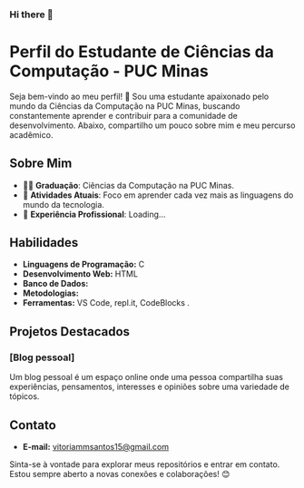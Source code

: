 ### Hi there 👋

# Perfil do Estudante de Ciências da Computação - PUC Minas

Seja bem-vindo ao meu perfil! 👋 Sou uma estudante apaixonado pelo mundo da Ciências da Computação na PUC Minas, buscando constantemente aprender e contribuir para a comunidade de desenvolvimento. Abaixo, compartilho um pouco sobre mim e meu percurso acadêmico.

## Sobre Mim

- 👨‍🎓 **Graduação**: Ciências da Computação na PUC Minas.
- 🌱 **Atividades Atuais**: Foco em aprender cada vez mais as linguagens do mundo da tecnologia.
- 💼 **Experiência Profissional**: Loading...

## Habilidades

- **Linguagens de Programação:**  C
- **Desenvolvimento Web:** HTML
- **Banco de Dados:** 
- **Metodologias:** 
- **Ferramentas:** VS Code, repl.it, CodeBlocks .

## Projetos Destacados

### [Blog pessoal]

Um blog pessoal é um espaço online onde uma pessoa compartilha suas experiências, pensamentos, interesses e opiniões sobre uma variedade de tópicos. 

## Contato

- **E-mail:** vitoriammsantos15@gmail.com


Sinta-se à vontade para explorar meus repositórios e entrar em contato. Estou sempre aberto a novas conexões e colaborações! 😊
